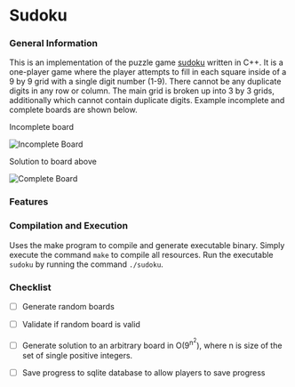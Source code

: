# Sudoku

### General Information

This is an implementation of the puzzle game [sudoku](https://en.wikipedia.org/wiki/Sudoku) written in C++. It is a one-player game where the player attempts to fill in each square inside of a 9 by 9 grid with a single digit number (1-9). There cannot be any duplicate digits in any row or column. The main grid is broken up into 3 by 3 grids, additionally which cannot contain duplicate digits. Example incomplete and complete boards are shown below.

Incomplete board

![Incomplete Board](https://upload.wikimedia.org/wikipedia/commons/thumb/e/e0/Sudoku_Puzzle_by_L2G-20050714_standardized_layout.svg/500px-Sudoku_Puzzle_by_L2G-20050714_standardized_layout.svg.png)

Solution to board above

![Complete Board](https://upload.wikimedia.org/wikipedia/commons/thumb/1/12/Sudoku_Puzzle_by_L2G-20050714_solution_standardized_layout.svg/500px-Sudoku_Puzzle_by_L2G-20050714_solution_standardized_layout.svg.png)

### Features

### Compilation and Execution

Uses the make program to compile and generate executable binary. Simply execute the command `make` to compile all resources. Run the executable `sudoku` by running the command `./sudoku`.

### Checklist

- [ ] Generate random boards
- [ ] Validate if random board is valid
- [ ] Generate solution to an arbitrary board in O(9<sup>n<sup>2</sup></sup>), where n is size of the set of single positive integers.
- [ ] Save progress to sqlite database to allow players to save progress

